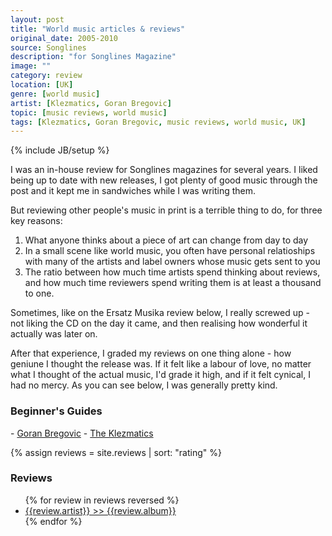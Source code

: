 ```yaml
---
layout: post
title: "World music articles & reviews"
original_date: 2005-2010
source: Songlines
description: "for Songlines Magazine"
image: ""
category: review
location: [UK]
genre: [world music]
artist: [Klezmatics, Goran Bregovic]
topic: [music reviews, world music]
tags: [Klezmatics, Goran Bregovic, music reviews, world music, UK]
---
```

{% include JB/setup %}

I was an in-house review for Songlines magazines for several years. I liked being up to date with new releases, I got plenty of good music through the post and it kept me in sandwiches while I was writing them.

But reviewing other people's music in print is a terrible thing to do, for three key reasons:

1. What anyone thinks about a piece of art can change from day to day
2. In a small scene like world music, you often have personal relatioships with many of the artists and label owners whose music gets sent to you
3. The ratio between how much time artists spend thinking about reviews, and how much time reviewers spend writing them is at least a thousand to one.

Sometimes, like on the Ersatz Musika review below, I really screwed up - not liking the CD on the day it came, and then realising how wonderful it actually was later on. 

After that experience, I graded my reviews on one thing alone - how geniune I thought the release was. If it felt like a labour of love, no matter what I thought of the actual music, I'd grade it high, and if it felt cynical, I had no mercy. As you can see below, I was generally pretty kind. 

<h3>Beginner's Guides</h3>
- <a href="{{ASSET_PATH}}/articles/GoranBregovic.pdf">Goran Bregovic</a>
- <a href="{{ASSET_PATH}}/articles/Klezmatics.pdf">The Klezmatics</a>

{% assign reviews = site.reviews | sort: "rating" %}

<h3>Reviews</h3> 
<ul>
{% for review in reviews reversed %}
<li><a href="{{review.url}}">{{review.artist}} >> {{review.album}}</a></li>
{% endfor %}
</ul>






